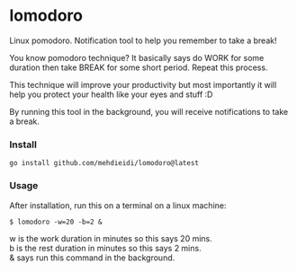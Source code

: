 # lomodoro
Linux pomodoro. Notification tool to help you remember to take a break!

You know pomodoro technique? It basically says do WORK for some duration then take BREAK for some short period. Repeat this process.

This technique will improve your productivity but most importantly it will help you protect your health like your eyes and stuff :D

By running this tool in the background, you will receive notifications to take a break.

### Install
```
go install github.com/mehdieidi/lomodoro@latest
```

### Usage
After installation, run this on a terminal on a linux machine:
```
$ lomodoro -w=20 -b=2 &
```
w is the work duration in minutes so this says 20 mins. <br>
b is the rest duration in minutes so this says 2 mins. <br>
& says run this command in the background. <br>